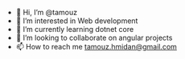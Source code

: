 - 👋 Hi, I’m @tamouz
- 👀 I’m interested in Web development
- 🌱 I’m currently learning dotnet core 
- 💞️ I’m looking to collaborate on angular projects
- 📫 How to reach me tamouz.hmidan@gmail.com

<!---
tamouz/tamouz is a ✨ special ✨ repository because its `README.md` (this file) appears on your GitHub profile.
You can click the Preview link to take a look at your changes.
--->
